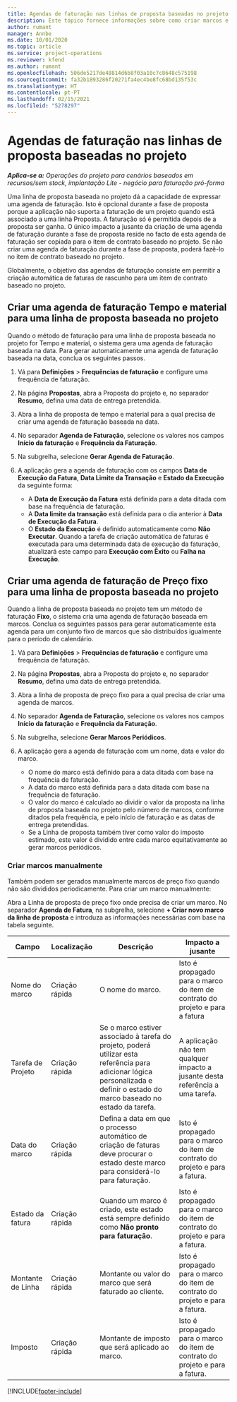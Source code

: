 ```yaml
---
title: Agendas de faturação nas linhas de proposta baseadas no projeto
description: Este tópico fornece informações sobre como criar marcos e agendas de faturação para linhas de proposta.
author: rumant
manager: Annbe
ms.date: 10/01/2020
ms.topic: article
ms.service: project-operations
ms.reviewer: kfend
ms.author: rumant
ms.openlocfilehash: 506de5217de48814d6b8f03a10c7c8648c575198
ms.sourcegitcommit: fa32b1893286f20271fa4ec4be8fc68bd135f53c
ms.translationtype: HT
ms.contentlocale: pt-PT
ms.lasthandoff: 02/15/2021
ms.locfileid: "5278297"
---
```

# <a name="invoice-schedules-on-project-based-quote-lines"></a>Agendas de faturação nas linhas de proposta baseadas no projeto

_**Aplica-se a:** Operações do projeto para cenários baseados em recursos/sem stock, implantação Lite - negócio para faturação pró-forma_

Uma linha de proposta baseada no projeto dá a capacidade de expressar uma agenda de faturação. Isto é opcional durante a fase de proposta porque a aplicação não suporta a faturação de um projeto quando está associado a uma linha Proposta. A faturação só é permitida depois de a proposta ser ganha. O único impacto a jusante da criação de uma agenda de faturação durante a fase de proposta reside no facto de esta agenda de faturação ser copiada para o item de contrato baseado no projeto. Se não criar uma agenda de faturação durante a fase de proposta, poderá fazê-lo no item de contrato baseado no projeto.

Globalmente, o objetivo das agendas de faturação consiste em permitir a criação automática de faturas de rascunho para um item de contrato baseado no projeto. 

## <a name="create-a-time-and-material-invoice-schedule-for-a-project-based-quote-line"></a>Criar uma agenda de faturação Tempo e material para uma linha de proposta baseada no projeto

Quando o método de faturação para uma linha de proposta baseada no projeto for Tempo e material, o sistema gera uma agenda de faturação baseada na data. Para gerar automaticamente uma agenda de faturação baseada na data, conclua os seguintes passos.

1. Vá para **Definições** > **Frequências de faturação** e configure uma frequência de faturação.
2. Na página **Propostas**, abra a Proposta do projeto e, no separador **Resumo**, defina uma data de entrega pretendida.
3. Abra a linha de proposta de tempo e material para a qual precisa de criar uma agenda de faturação baseada na data. 
4. No separador **Agenda de Faturação**, selecione os valores nos campos **Início da faturação** e **Frequência da Faturação**. 
5. Na subgrelha, selecione **Gerar Agenda de Faturação**.
6. A aplicação gera a agenda de faturação com os campos **Data de Execução da Fatura**, **Data Limite da Transação** e **Estado da Execução** da seguinte forma:

    - A **Data de Execução da Fatura** está definida para a data ditada com base na frequência de faturação.
    - A **Data limite da transação** está definida para o dia anterior à **Data de Execução da Fatura**.
    - O **Estado da Execução** é definido automaticamente como **Não Executar**. Quando a tarefa de criação automática de faturas é executada para uma determinada data de execução da faturação, atualizará este campo para **Execução com Êxito** ou **Falha na Execução**.

## <a name="create-a-fixed-price-invoice-schedule-for-a-project-based-quote-line"></a>Criar uma agenda de faturação de Preço fixo para uma linha de proposta baseada no projeto

Quando a linha de proposta baseada no projeto tem um método de faturação **Fixo**, o sistema cria uma agenda de faturação baseada em marcos. Conclua os seguintes passos para gerar automaticamente esta agenda para um conjunto fixo de marcos que são distribuídos igualmente para o período de calendário.

1. Vá para **Definições** > **Frequências de faturação** e configure uma frequência de faturação.
2. Na página **Propostas**, abra a Proposta do projeto e, no separador **Resumo**, defina uma data de entrega pretendida.
3. Abra a linha de proposta de preço fixo para a qual precisa de criar uma agenda de marcos. 
4. No separador **Agenda de Faturação**, selecione os valores nos campos **Início da faturação** e **Frequência da Faturação**. 
5. Na subgrelha, selecione **Gerar Marcos Periódicos**.
6. A aplicação gera a agenda de faturação com um nome, data e valor do marco.

    - O nome do marco está definido para a data ditada com base na frequência de faturação.
    - A data do marco está definida para a data ditada com base na frequência de faturação.
    - O valor do marco é calculado ao dividir o valor da proposta na linha de proposta baseada no projeto pelo número de marcos, conforme ditados pela frequência, e pelo início de faturação e as datas de entrega pretendidas.
    - Se a Linha de proposta também tiver como valor do imposto estimado, este valor é dividido entre cada marco equitativamente ao gerar marcos periódicos.

### <a name="manually-create-milestones"></a>Criar marcos manualmente

Também podem ser gerados manualmente marcos de preço fixo quando não são divididos periodicamente. Para criar um marco manualmente:

Abra a Linha de proposta de preço fixo onde precisa de criar um marco. No separador **Agenda de Fatura**, na subgrelha, selecione **+ Criar novo marco da linha de proposta** e introduza as informações necessárias com base na tabela seguinte.

| **Campo** | **Localização** | **Descrição** | **Impacto a jusante** |
| --- | --- | --- | --- |
| Nome do marco | Criação rápida | O nome do marco. | Isto é propagado para o marco do item de contrato do projeto e para a fatura |
| Tarefa de Projeto | Criação rápida | Se o marco estiver associado à tarefa do projeto, poderá utilizar esta referência para adicionar lógica personalizada e definir o estado do marco baseado no estado da tarefa. | A aplicação não tem qualquer impacto a jusante desta referência a uma tarefa. |
| Data do marco | Criação rápida | Defina a data em que o processo automático de criação de faturas deve procurar o estado deste marco para considerá-lo para faturação. | Isto é propagado para o marco do item de contrato do projeto e para a fatura. |
| Estado da fatura | Criação rápida | Quando um marco é criado, este estado está sempre definido como **Não pronto para faturação**. | Isto é propagado para o marco do item de contrato do projeto e para a fatura. |
| Montante de Linha | Criação rápida | Montante ou valor do marco que será faturado ao cliente. | Isto é propagado para o marco do item de contrato do projeto e para a fatura. |
| Imposto | Criação rápida | Montante de imposto que será aplicado ao marco. | Isto é propagado para o marco do item de contrato do projeto e para a fatura. |


[!INCLUDE[footer-include](../includes/footer-banner.md)]